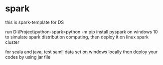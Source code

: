 # spark
this is spark-template for DS

run D:\Project\python-spark>python -m pip install pyspark on windows 10 to simulate spark distribution computing, then deploy it on linux spark cluster

for scala and java, test samll data set on windows locally then deploy your codes by using jar file


